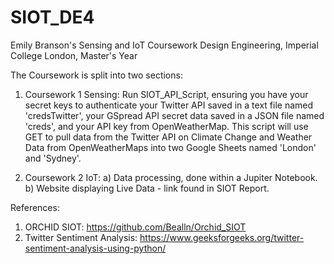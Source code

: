 # SIOT_DE4

Emily Branson's Sensing and IoT Coursework
Design Engineering, Imperial College London, 
Master's Year

The Coursework is split into two sections: 

1. Coursework 1 Sensing: 
Run SIOT_API_Script, ensuring you have your secret keys to authenticate your Twitter API saved in a text file named 'credsTwitter', your GSpread API secret data saved in a JSON file named 'creds', and your API key from OpenWeatherMap. This script will use GET to pull data from the Twitter API on Climate Change and Weather Data from OpenWeatherMaps into two Google Sheets named 'London' and 'Sydney'. 

2. Coursework 2 IoT:
a) Data processing, done within a Jupiter Notebook. 
b) Website displaying Live Data - link found in SIOT Report. 

References:
1) ORCHID SIOT: https://github.com/Bealln/Orchid_SIOT
2) Twitter Sentiment Analysis: https://www.geeksforgeeks.org/twitter-sentiment-analysis-using-python/
